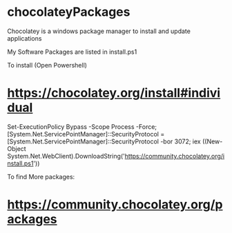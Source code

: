 # chocolateyPackages
Chocolatey is a windows package manager to install and update applications

My Software Packages are listed in install.ps1

To install (Open Powershell) 
# https://chocolatey.org/install#individual
Set-ExecutionPolicy Bypass -Scope Process -Force; [System.Net.ServicePointManager]::SecurityProtocol = [System.Net.ServicePointManager]::SecurityProtocol -bor 3072; iex ((New-Object System.Net.WebClient).DownloadString('https://community.chocolatey.org/install.ps1'))

To find More packages:
# https://community.chocolatey.org/packages
